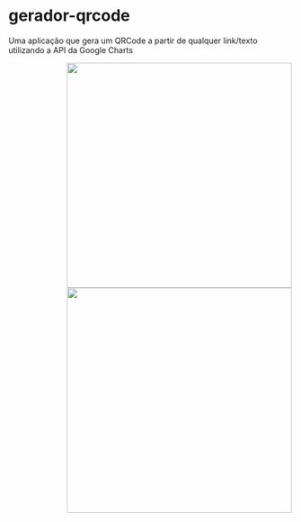 # gerador-qrcode
Uma aplicação que gera um QRCode a partir de qualquer link/texto utilizando a API da Google Charts

<img src="https://i.imgur.com/JADQJM3.png" min-width="400px" max-width="400px" width="400px" align="right">

<img src="https://i.imgur.com/kXHBbP3.png" min-width="400px" max-width="400px" width="400px" align="right">
